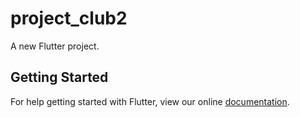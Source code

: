 # project_club2

A new Flutter project.

## Getting Started

For help getting started with Flutter, view our online
[documentation](https://flutter.io/).
